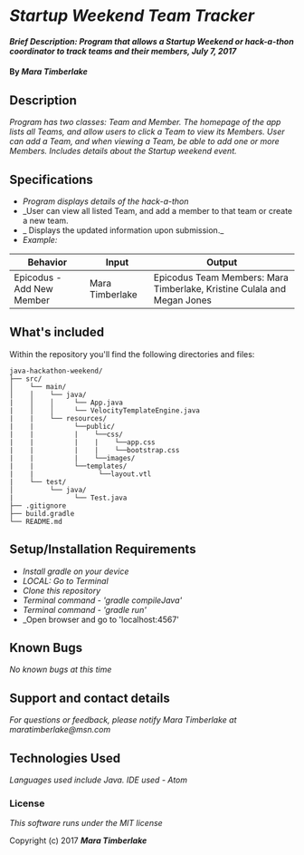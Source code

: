 # _Startup Weekend Team Tracker_

#### _Brief Description: Program that allows a Startup Weekend or hack-a-thon coordinator to track teams and their members, July 7, 2017_

#### By _**Mara Timberlake**_

## Description
_Program has two classes: Team and Member. The homepage of the app lists all Teams, and allow users to click a Team to view its Members. User can add a Team, and when viewing a Team, be able to add one or more Members. Includes details about the Startup weekend event._

## Specifications

* _Program displays details of the hack-a-thon_
* _User can view all listed Team, and add a member to that team or create a new team.
* _ Displays the updated information upon submission._
* _Example:_

|Behavior|Input|Output|
|---|---|---|
|Epicodus - Add New Member|Mara Timberlake|Epicodus Team Members: Mara Timberlake, Kristine Culala and Megan Jones|

## What's included
Within the repository you'll find the following directories and files:

```
java-hackathon-weekend/
├── src/
│    └── main/
│    │    └── java/
|    │    │     └── App.java
|    │    │     └── VelocityTemplateEngine.java
|    |    └── resources/
|    |          └──public/
|    |          |    └──css/
|    |          |    |    └──app.css
|    |          |    |    └──bootstrap.css
|    |          |    └──images/
|    |          └──templates/
|    |                └──layout.vtl
|    └── test/
│         └── java/
|               └── Test.java
├── .gitignore
├── build.gradle
└── README.md
```

## Setup/Installation Requirements

* _Install gradle on your device_
* _LOCAL: Go to Terminal_
* _Clone this repository_
* _Terminal command - 'gradle compileJava'_
* _Terminal command - 'gradle run'_
* _Open browser and go to 'localhost:4567'

## Known Bugs

_No known bugs at this time_

## Support and contact details

_For questions or feedback, please notify Mara Timberlake at maratimberlake@msn.com_

## Technologies Used

_Languages used include Java. IDE used - Atom_

### License

*This software runs under the MIT license*

Copyright (c) 2017 **_Mara Timberlake_**

